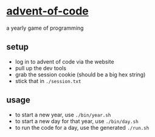 # [advent-of-code][1]

a yearly game of programming

## setup

- log in to advent of code via the website
- pull up the dev tools
- grab the session cookie (should be a big hex string)
- stick that in `./session.txt`

## usage

- to start a new year, use `./bin/year.sh`
- to start a new day for that year, use `./bin/day.sh`
- to run the code for a day, use the generated `./run.sh`

[1]: https://adventofcode.com

